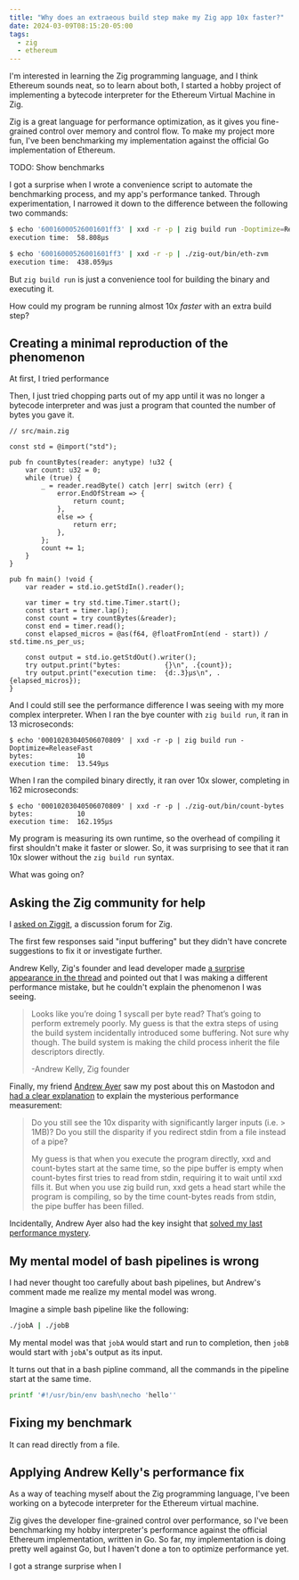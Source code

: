 ```yaml
---
title: "Why does an extraeous build step make my Zig app 10x faster?"
date: 2024-03-09T08:15:20-05:00
tags:
  - zig
  - ethereum
---
```


I'm interested in learning the Zig programming language, and I think Ethereum sounds neat, so to learn about both, I started a hobby project of implementing a bytecode interpreter for the Ethereum Virtual Machine in Zig.

Zig is a great language for performance optimization, as it gives you fine-grained control over memory and control flow. To make my project more fun, I've been benchmarking my implementation against the official Go implementation of Ethereum.

TODO: Show benchmarks

I got a surprise when I wrote a convenience script to automate the benchmarking process, and my app's performance tanked. Through experimentation, I narrowed it down to the difference between the following two commands:

```bash
$ echo '60016000526001601ff3' | xxd -r -p | zig build run -Doptimize=ReleaseFast
execution time:  58.808µs
```

```bash
$ echo '60016000526001601ff3' | xxd -r -p | ./zig-out/bin/eth-zvm
execution time:  438.059µs
```

But `zig build run` is just a convenience tool for building the binary and executing it.

How could my program be running almost 10x _faster_ with an extra build step?

## Creating a minimal reproduction of the phenomenon

At first, I tried performance

Then, I just tried chopping parts out of my app until it was no longer a bytecode interpreter and was just a program that counted the number of bytes you gave it.

```zig
// src/main.zig

const std = @import("std");

pub fn countBytes(reader: anytype) !u32 {
    var count: u32 = 0;
    while (true) {
        _ = reader.readByte() catch |err| switch (err) {
            error.EndOfStream => {
                return count;
            },
            else => {
                return err;
            },
        };
        count += 1;
    }
}

pub fn main() !void {
    var reader = std.io.getStdIn().reader();

    var timer = try std.time.Timer.start();
    const start = timer.lap();
    const count = try countBytes(&reader);
    const end = timer.read();
    const elapsed_micros = @as(f64, @floatFromInt(end - start)) / std.time.ns_per_us;

    const output = std.io.getStdOut().writer();
    try output.print("bytes:           {}\n", .{count});
    try output.print("execution time:  {d:.3}µs\n", .{elapsed_micros});
}
```

And I could still see the performance difference I was seeing with my more complex interpreter. When I ran the bye counter with `zig build run`, it ran in 13 microseconds:

```
$ echo '00010203040506070809' | xxd -r -p | zig build run -Doptimize=ReleaseFast
bytes:           10
execution time:  13.549µs
```

When I ran the compiled binary directly, it ran over 10x slower, completing in 162 microseconds:

```
$ echo '00010203040506070809' | xxd -r -p | ./zig-out/bin/count-bytes
bytes:           10
execution time:  162.195µs
```

My program is measuring its own runtime, so the overhead of compiling it first shouldn't make it faster or slower. So, it was surprising to see that it ran 10x slower without the `zig build run` syntax.

What was going on?

## Asking the Zig community for help

I [asked on Ziggit](https://ziggit.dev/t/zig-build-run-is-10x-faster-than-compiled-binary/3446?u=mtlynch), a discussion forum for Zig.

The first few responses said "input buffering" but they didn't have concrete suggestions to fix it or investigate further.

Andrew Kelly, Zig's founder and lead developer made [a surprise appearance in the thread](https://ziggit.dev/t/zig-build-run-is-10x-faster-than-compiled-binary/3446/8?u=mtlynch) and pointed out that I was making a different performance mistake, but he couldn't explain the phenomenon I was seeing.

> Looks like you’re doing 1 syscall per byte read? That’s going to perform extremely poorly. My guess is that the extra steps of using the build system incidentally introduced some buffering. Not sure why though. The build system is making the child process inherit the file descriptors directly.
>
> -Andrew Kelly, Zig founder

Finally, my friend [Andrew Ayer](https://www.agwa.name) saw my post about this on Mastodon and [had a clear explanation](https://m.mtlynch.io/@agwa@agwa.name/112039058255070708) to explain the mysterious performance measurement:

> Do you still see the 10x disparity with significantly larger inputs (i.e. > 1MB)? Do you still the disparity if you redirect stdin from a file instead of a pipe?
>
> My guess is that when you execute the program directly, xxd and count-bytes start at the same time, so the pipe buffer is empty when count-bytes first tries to read from stdin, requiring it to wait until xxd fills it. But when you use zig build run, xxd gets a head start while the program is compiling, so by the time count-bytes reads from stdin, the pipe buffer has been filled.

Incidentally, Andrew Ayer also had the key insight that [solved my last performance mystery](/notes/picoshare-perf/#ram-bloat-is-fine-but-crashes-are-not).

## My mental model of bash pipelines is wrong

I had never thought too carefully about bash pipelines, but Andrew's comment made me realize my mental model was wrong.

Imagine a simple bash pipeline like the following:

```bash
./jobA | ./jobB
```

My mental model was that `jobA` would start and run to completion, then `jobB` would start with `jobA`'s output as its input.

It turns out that in a bash pipline command, all the commands in the pipeline start at the same time.

```bash
printf '#!/usr/bin/env bash\necho 'hello''
```

## Fixing my benchmark

It can read directly from a file.

## Applying Andrew Kelly's performance fix

As a way of teaching myself about the Zig programming language, I've been working on a bytecode interpreter for the Ethereum virtual machine.

Zig gives the developer fine-grained control over performance, so I've been benchmarking my hobby interpreter's performance against the official Ethereum implementation, written in Go. So far, my implementation is doing pretty well against Go, but I haven't done a ton to optimize performance yet.

I got a strange surprise when I

